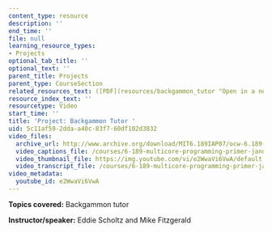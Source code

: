 ```yaml
---
content_type: resource
description: ''
end_time: ''
file: null
learning_resource_types:
- Projects
optional_tab_title: ''
optional_text: ''
parent_title: Projects
parent_type: CourseSection
related_resources_text: ([PDF](resources/backgammon_tutor "Open in a new window."))
resource_index_text: ''
resourcetype: Video
start_time: ''
title: 'Project: Backgammon Tutor '
uid: 5c11af59-2dda-a40c-83f7-60df102d3832
video_files:
  archive_url: http://www.archive.org/download/MIT6.189IAP07/ocw-6.189-iap07-pro06_300k.mp4
  video_captions_file: /courses/6-189-multicore-programming-primer-january-iap-2007/8b3cfcd58b8b5db9a43c750baa6dbf5a_e2WwaVi6VwA.vtt
  video_thumbnail_file: https://img.youtube.com/vi/e2WwaVi6VwA/default.jpg
  video_transcript_file: /courses/6-189-multicore-programming-primer-january-iap-2007/6c2150271cdd1e900690f94926546a87_e2WwaVi6VwA.pdf
video_metadata:
  youtube_id: e2WwaVi6VwA
---
```


**Topics covered:** Backgammon tutor

**Instructor/speaker:** Eddie Scholtz and Mike Fitzgerald